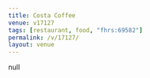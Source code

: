 ```yaml
---
title: Costa Coffee
venue: v17127
tags: [restaurant, food, "fhrs:69582"]
permalink: /v/17127/
layout: venue
---
```

null